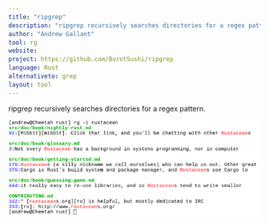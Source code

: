 ```yaml
---
title: "ripgrep"
description: "ripgrep recursively searches directories for a regex pattern"
author: "Andrew Gallant"
tool: rg
website:
project: https://github.com/BurntSushi/ripgrep
language: Rust
alternativeto: grep
layout: tool
---
```


ripgrep recursively searches directories for a regex pattern.

![Screenshot](screenshot.png)

